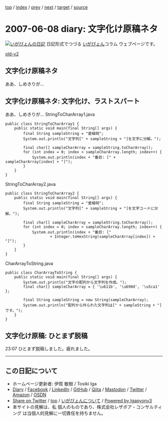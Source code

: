 [top](../index.html) 
 / [index](index.html) 
 / [prev](ig070606.html) 
 / [next](ig070611.html) 
 / [target](https://www.igapyon.jp/igapyon/diary/2007/ig070608.html) 
 / [source](https://github.com/igapyon/diary/blob/master/2007/ig070608.src.md) 

2007-06-08 diary: 文字化け原稿ネタ
=====================================================================================================
[![いがぴょんの日記](https://www.igapyon.jp/igapyon/diary/images/iga200306s.jpg "いがぴょん")](https://www.igapyon.jp/igapyon/diary/memo/memoigapyon.html) 日記形式でつづる [いがぴょん](https://www.igapyon.jp/igapyon/diary/memo/memoigapyon.html)コラム ウェブページです。

[old-v2](ig070608-orig.html)

## 文字化け原稿ネタ

ああ、しめきりが…


## 文字化け原稿ネタ: 文字化け、ラストスパート

ああ、しめきりが…
StringToCharArray1.java

      
```
public class StringToCharArray1 {
    public static void main(final String[] args) {
        final String sampleString = "愛植岡";
        System.out.println("文字列[" + sampleString + "]を文字に分解。");

        final char[] sampleCharArray = sampleString.toCharArray();
        for (int index = 0; index < sampleCharArray.length; index++) {
            System.out.println(index + "番目: [" + sampleCharArray[index] + "]");
        }
    }
}
```

      
StringToCharArray2.java

      
```
public class StringToCharArray2 {
    public static void main(final String[] args) {
        final String sampleString = "愛植岡";
        System.out.println("文字列[" + sampleString + "]を文字コードに分解。");

        final char[] sampleCharArray = sampleString.toCharArray();
        for (int index = 0; index < sampleCharArray.length; index++) {
            System.out.println(index + "番目: ["
                    + Integer.toHexString(sampleCharArray[index]) + "]");
        }
    }
}
```

      
CharArrayToString.java

      
```
public class CharArrayToString {
    public static void main(final String[] args) {
        System.out.println("文字の配列から文字列を作成。");
        final char[] sampleCharArray = { '\u611b', '\u690d', '\u5ca1' };

        final String sampleString = new String(sampleCharArray);
        System.out.println("配列から作られた文字列は[" + sampleString + "]です。");
    }
}
```

      

## 文字化け原稿: ひとまず脱稿

23:07 ひとまず脱稿しました。疲れました。


----------------------------------------------------------------------------------------------------

## この日記について

* ホームページ更新者: 伊賀 敏樹 / Tosiki Iga
* [Diary](https://www.igapyon.jp/igapyon/diary/) / [Facebook](https://www.facebook.com/igapyon) / [LinkedIn](https://www.linkedin.com/in/toshikiiga) / [GitHub](https://github.com/igapyon) / [Qiita](https://qiita.com/igapyon) / [Mastodon](https://social.vivaldi.net/@igapyon) / [Twitter](https://twitter.com/ToshikiIga) / [Amazon](https://www.amazon.co.jp/%E4%BC%8A%E8%B3%80-%E6%95%8F%E6%A8%B9/e/B004LTQWCQ) / [OSDN](https://ja.osdn.net/users/iga/)
* [Share on Twitter](https://twitter.com/intent/tweet?hashtags=igapyon%2Cdiary%2C%E3%81%84%E3%81%8C%E3%81%B4%E3%82%87%E3%82%93&text=%E6%96%87%E5%AD%97%E5%8C%96%E3%81%91%E5%8E%9F%E7%A8%BF%E3%83%8D%E3%82%BF&url=https%3A%2F%2Fwww.igapyon.jp%2Figapyon%2Fdiary%2F2007%2Fig070608.html) / [top](../index.html) / [いがぴょんについて](https://www.igapyon.jp/igapyon/diary/memo/memoigapyon.html) / [Powered by Igapyonv3](https://github.com/igapyon/igapyonv3)
* 本サイトの見解は、私 個人のものであり、株式会社レザボア・コンサルティング は当個人的見解に一切責任を持ちません。 
